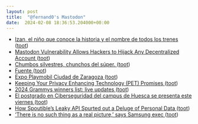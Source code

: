 ```yaml
---
layout: post
title:  "@fernand0's Mastodon"
date:  2024-02-08 18:36:53.204000+00:00
---
```

*  [Izan, el niño que conoce la historia y el nombre de todos los trenes ](https://www.lanuevacronica.com/actualidad/izan-nino-conoce-historia-nombre-todos-trenes_151152_102.htm) ([toot](https://mastodon.social/@fernand0/111897307591027318))
*  [Mastodon Vulnerability Allows Hackers to Hijack Any Decentralized Account ](https://thehackernews.com/2024/02/mastodon-vulnerability-allows-hackers.htm) ([toot](https://mastodon.social/@fernand0/111897132206022815))
*  [Chumbos silvestres, chunchos del súper. ](https://avecesunafoto.wordpress.com/2024/02/08/chumbos-silvestres-chunchos-del-super) ([toot](https://mastodon.social/@fernand0/111896994809169554))
*  [Fuente ](https://www.flickr.com/photos/fernand0/53501745657) ([toot](https://mastodon.social/@fernand0/111896974465307823))
*  [Expo Playmobil Ciudad de Zaragoza ](https://etopia.es/evento/expo-playmobil-ciudad-de-zaragoza-2024) ([toot](https://mastodon.social/@fernand0/111896967285496370))
*  [Keeping Your Privacy Enhancing Technology (PET) Promises ](https://www.ftc.gov/policy/advocacy-research/tech-at-ftc/2024/02/keeping-your-privacy-enhancing-technology-pet-promise) ([toot](https://mastodon.social/@fernand0/111896889461151937))
*  [2024 Grammys winners list: live updates ](https://www.latimes.com/entertainment-arts/music/story/2024-02-04/2024-grammys-awards-winners-list-live-update) ([toot](https://mastodon.social/@fernand0/111896848831983766))
*  [El postgrado en Ciberseguridad del campus de Huesca se presenta este viernes   ](https://www.unizar.es/actualidad/vernoticia_ng.php?id=81096) ([toot](https://mastodon.social/@fernand0/111896660319394132))
*  [How Spoutible’s Leaky API Spurted out a Deluge of Personal Data ](https://www.troyhunt.com/how-spoutibles-leaky-api-spurted-out-a-deluge-of-personal-data) ([toot](https://mastodon.social/@fernand0/111896630677618081))
*  [‘There is no such thing as a real picture,’ says Samsung exec ](https://www.theverge.com/2024/2/2/24059955/samsung-no-such-thing-as-real-photo-a) ([toot](https://mastodon.social/@fernand0/111896416758549346))
